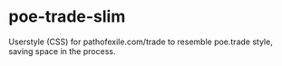 # poe-trade-slim
Userstyle (CSS) for pathofexile.com/trade to resemble poe.trade style, saving space in the process.
